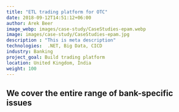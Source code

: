 ```yaml
---
title: "ETL trading platform for OTC"
date: 2018-09-12T14:51:12+06:00
author: Arek Beer
image_webp: images/case-study/CaseStudies-epam.webp
image: images/case-study/CaseStudies-epam.jpg
description : "This is meta description"
technologies:  .NET, Big Data, CICD
industry: Banking
project_goal: Build trading platform
location: United Kingdom, India
weight: 100
---
```


## We cover the entire range of bank-specific issues


